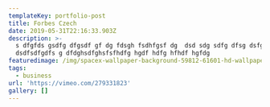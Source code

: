 ```yaml
---
templateKey: portfolio-post
title: Forbes Czech
date: 2019-05-31T22:16:33.903Z
description: >-
  s dfgfds gsdfg dfgsdf gf dg fdsgh fsdhfgsf dg  dsd sdg sdfg dfsg dsfg sdg
  dsdfsdfgdfs g dfdghsdfghsfsfhdfg hgdf hdfg hfhdf hgfdg 
featuredimage: /img/spacex-wallpaper-background-59812-61601-hd-wallpapers.jpg
tags:
  - business
url: 'https://vimeo.com/279331823'
gallery: []
---
```


